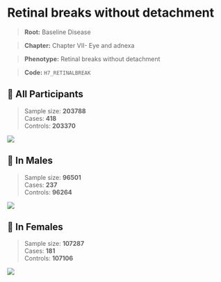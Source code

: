 # Retinal breaks without detachment

> **Root:** Baseline Disease  

> **Chapter:** Chapter VII- Eye and adnexa  

> **Phenotype:** Retinal breaks without detachment  

> **Code:** `H7_RETINALBREAK`

## 🧪 All Participants  
> Sample size: **203788**  
> Cases: **418**  
> Controls: **203370**
<img src="/Disease/Figures/ALL/Incidence/H7_RETINALBREAK.png"/>
<CsvTable src="/public/Disease/Data/ALL/Incidence/COX_H7_RETINALBREAK.csv" label="🔍 View full results" />

## 👨 In Males  
> Sample size: **96501**  
> Cases: **237**  
> Controls: **96264**
<img src="/Disease/Figures/Male/Incidence/H7_RETINALBREAK.png"/>
<CsvTable src="/public/Disease/Data/Male/Incidence/COX_H7_RETINALBREAK.csv" label="🔍 View full results" />

## 👩 In Females  
> Sample size: **107287**  
> Cases: **181**  
> Controls: **107106**
<img src="/Disease/Figures/Female/Incidence/H7_RETINALBREAK.png"/>
<CsvTable src="/public/Disease/Data/Female/Incidence/COX_H7_RETINALBREAK.csv" label="🔍 View full results" />
